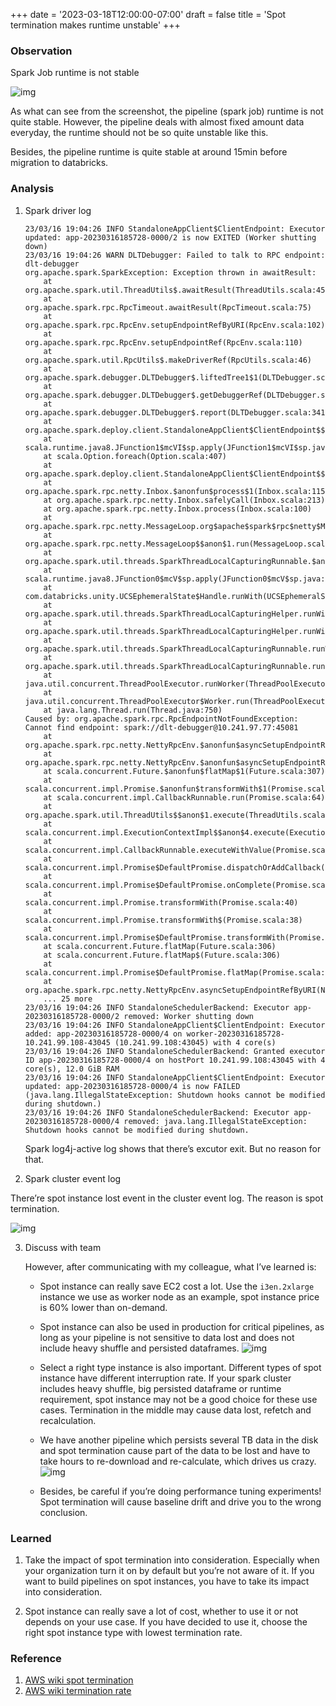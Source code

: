 +++
date = '2023-03-18T12:00:00-07:00'
draft = false
title = 'Spot termination makes runtime unstable'
+++
### Observation

Spark Job runtime is not stable

![img](./images/spot-instance-1.png)

As what can see from the screenshot, the pipeline (spark job) runtime is not quite stable. However, the pipeline deals with almost fixed amount data everyday, the runtime should not be so quite unstable like this.

Besides, the pipeline runtime is quite stable at around 15min before migration to databricks.

### Analysis

1. Spark driver log

    ```
    23/03/16 19:04:26 INFO StandaloneAppClient$ClientEndpoint: Executor updated: app-20230316185728-0000/2 is now EXITED (Worker shutting down)
    23/03/16 19:04:26 WARN DLTDebugger: Failed to talk to RPC endpoint: dlt-debugger
    org.apache.spark.SparkException: Exception thrown in awaitResult: 
        at org.apache.spark.util.ThreadUtils$.awaitResult(ThreadUtils.scala:454)
        at org.apache.spark.rpc.RpcTimeout.awaitResult(RpcTimeout.scala:75)
        at org.apache.spark.rpc.RpcEnv.setupEndpointRefByURI(RpcEnv.scala:102)
        at org.apache.spark.rpc.RpcEnv.setupEndpointRef(RpcEnv.scala:110)
        at org.apache.spark.util.RpcUtils$.makeDriverRef(RpcUtils.scala:46)
        at org.apache.spark.debugger.DLTDebugger$.liftedTree1$1(DLTDebugger.scala:258)
        at org.apache.spark.debugger.DLTDebugger$.getDebuggerRef(DLTDebugger.scala:257)
        at org.apache.spark.debugger.DLTDebugger$.report(DLTDebugger.scala:341)
        at org.apache.spark.deploy.client.StandaloneAppClient$ClientEndpoint$$anonfun$receive$1.$anonfun$applyOrElse$5(StandaloneAppClient.scala:188)
        at scala.runtime.java8.JFunction1$mcVI$sp.apply(JFunction1$mcVI$sp.java:23)
        at scala.Option.foreach(Option.scala:407)
        at org.apache.spark.deploy.client.StandaloneAppClient$ClientEndpoint$$anonfun$receive$1.applyOrElse(StandaloneAppClient.scala:184)
        at org.apache.spark.rpc.netty.Inbox.$anonfun$process$1(Inbox.scala:115)
        at org.apache.spark.rpc.netty.Inbox.safelyCall(Inbox.scala:213)
        at org.apache.spark.rpc.netty.Inbox.process(Inbox.scala:100)
        at org.apache.spark.rpc.netty.MessageLoop.org$apache$spark$rpc$netty$MessageLoop$$receiveLoop(MessageLoop.scala:75)
        at org.apache.spark.rpc.netty.MessageLoop$$anon$1.run(MessageLoop.scala:41)
        at org.apache.spark.util.threads.SparkThreadLocalCapturingRunnable.$anonfun$run$1(SparkThreadLocalForwardingThreadPoolExecutor.scala:110)
        at scala.runtime.java8.JFunction0$mcV$sp.apply(JFunction0$mcV$sp.java:23)
        at com.databricks.unity.UCSEphemeralState$Handle.runWith(UCSEphemeralState.scala:41)
        at org.apache.spark.util.threads.SparkThreadLocalCapturingHelper.runWithCaptured(SparkThreadLocalForwardingThreadPoolExecutor.scala:74)
        at org.apache.spark.util.threads.SparkThreadLocalCapturingHelper.runWithCaptured$(SparkThreadLocalForwardingThreadPoolExecutor.scala:60)
        at org.apache.spark.util.threads.SparkThreadLocalCapturingRunnable.runWithCaptured(SparkThreadLocalForwardingThreadPoolExecutor.scala:107)
        at org.apache.spark.util.threads.SparkThreadLocalCapturingRunnable.run(SparkThreadLocalForwardingThreadPoolExecutor.scala:110)
        at java.util.concurrent.ThreadPoolExecutor.runWorker(ThreadPoolExecutor.java:1149)
        at java.util.concurrent.ThreadPoolExecutor$Worker.run(ThreadPoolExecutor.java:624)
        at java.lang.Thread.run(Thread.java:750)
    Caused by: org.apache.spark.rpc.RpcEndpointNotFoundException: Cannot find endpoint: spark://dlt-debugger@10.241.97.77:45081
        at org.apache.spark.rpc.netty.NettyRpcEnv.$anonfun$asyncSetupEndpointRefByURI$1(NettyRpcEnv.scala:175)
        at org.apache.spark.rpc.netty.NettyRpcEnv.$anonfun$asyncSetupEndpointRefByURI$1$adapted(NettyRpcEnv.scala:171)
        at scala.concurrent.Future.$anonfun$flatMap$1(Future.scala:307)
        at scala.concurrent.impl.Promise.$anonfun$transformWith$1(Promise.scala:41)
        at scala.concurrent.impl.CallbackRunnable.run(Promise.scala:64)
        at org.apache.spark.util.ThreadUtils$$anon$1.execute(ThreadUtils.scala:105)
        at scala.concurrent.impl.ExecutionContextImpl$$anon$4.execute(ExecutionContextImpl.scala:138)
        at scala.concurrent.impl.CallbackRunnable.executeWithValue(Promise.scala:72)
        at scala.concurrent.impl.Promise$DefaultPromise.dispatchOrAddCallback(Promise.scala:316)
        at scala.concurrent.impl.Promise$DefaultPromise.onComplete(Promise.scala:307)
        at scala.concurrent.impl.Promise.transformWith(Promise.scala:40)
        at scala.concurrent.impl.Promise.transformWith$(Promise.scala:38)
        at scala.concurrent.impl.Promise$DefaultPromise.transformWith(Promise.scala:187)
        at scala.concurrent.Future.flatMap(Future.scala:306)
        at scala.concurrent.Future.flatMap$(Future.scala:306)
        at scala.concurrent.impl.Promise$DefaultPromise.flatMap(Promise.scala:187)
        at org.apache.spark.rpc.netty.NettyRpcEnv.asyncSetupEndpointRefByURI(NettyRpcEnv.scala:177)
        ... 25 more
    23/03/16 19:04:26 INFO StandaloneSchedulerBackend: Executor app-20230316185728-0000/2 removed: Worker shutting down
    23/03/16 19:04:26 INFO StandaloneAppClient$ClientEndpoint: Executor added: app-20230316185728-0000/4 on worker-20230316185728-10.241.99.108-43045 (10.241.99.108:43045) with 4 core(s)
    23/03/16 19:04:26 INFO StandaloneSchedulerBackend: Granted executor ID app-20230316185728-0000/4 on hostPort 10.241.99.108:43045 with 4 core(s), 12.0 GiB RAM
    23/03/16 19:04:26 INFO StandaloneAppClient$ClientEndpoint: Executor updated: app-20230316185728-0000/4 is now FAILED (java.lang.IllegalStateException: Shutdown hooks cannot be modified during shutdown.)
    23/03/16 19:04:26 INFO StandaloneSchedulerBackend: Executor app-20230316185728-0000/4 removed: java.lang.IllegalStateException: Shutdown hooks cannot be modified during shutdown.
    ```
    Spark log4j-active log shows that there’s excutor exit. But no reason for that.

2. Spark cluster event log  

There’re spot instance lost event in the cluster event log. The reason is spot termination.

![img](./images/spot-instance-2.png)

3. Discuss with team  

    However, after communicating with my colleague, what I’ve learned is:

    - Spot instance can really save EC2 cost a lot. Use the `i3en.2xlarge` instance we use as worker node as an example, spot instance price is 60% lower than on-demand.

    - Spot instance can also be used in production for critical pipelines, as long as your pipeline is not sensitive to data lost and does not include heavy shuffle and persisted dataframes.
    ![img](./images/spot-instance-3.png)

    
    - Select a right type instance is also important. Different types of spot instance have different interruption rate.
    If your spark cluster includes heavy shuffle, big persisted dataframe or runtime requirement, spot instance may not be a good choice for these use cases. Termination in the middle may cause data lost, refetch and recalculation.
    
    - We have another pipeline which persists several TB data in the disk and spot termination cause part of the data to be lost and have to take hours to re-download and re-calculate, which drives us crazy.
    ![img](./images/spot-instance-4.png)


    - Besides, be careful if you’re doing performance tuning experiments! Spot termination will cause baseline drift and drive you to the wrong conclusion.

### Learned

1. Take the impact of spot termination into consideration. Especially when your organization turn it on by default but you’re not aware of it. If you want to build pipelines on spot instances, you have to take its impact into consideration.  

2. Spot instance can really save a lot of cost, whether to use it or not depends on your use case. If you have decided to use it, choose the right spot instance type with lowest termination rate.

### Reference
1. [AWS wiki spot termination](https://docs.aws.amazon.com/AWSEC2/latest/UserGuide/spot-interruptions.html)
2. [AWS wiki termination rate](https://aws.amazon.com/ec2/spot/instance-advisor/)
